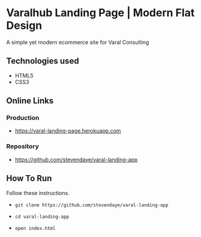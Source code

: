 # Varalhub Landing Page | Modern Flat Design
A simple yet modern ecommerce site for Varal Consulting

## Technologies used
- HTML5
- CSS3

## Online Links
### Production
- https://varal-landing-page.herokuapp.com

### Repository
- https://github.com/stevendaye/varal-landing-app

## How To Run
Follow these instructions.
- `git clone https://github.com/stevendaye/varal-landing-app`

- `cd varal-landing-app`

- `open index.html`
